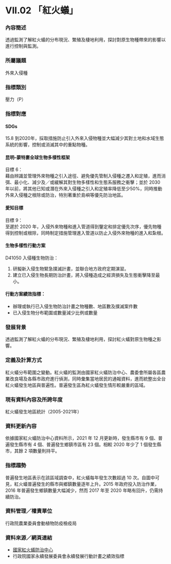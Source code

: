# VII.02 「紅火蟻」

<script type="text/javascript" src="http://cdn.mathjax.org/mathjax/latest/MathJax.js?config=TeX-AMS-MML_HTMLorMML"></script>

### 內容簡述
透過監測了解紅火蟻的分布現況、繁殖及棲地利用，探討對原生物種帶來的影響以進行控制與監測。

### 所屬議題
外來入侵種
### 指標類別
壓力（P）
### 指標對應
#### SDGs
15.8
到2020年，採取措施防止引入外來入侵物種並大幅減少其對土地和水域生態系統的影響，控制或消滅其中的重點物種。
#### 昆明–蒙特婁全球生物多樣性框架
目標 6：<br>
藉由辨識並管理外來物種之引入途徑、避免優先管制入侵種之遷入和定殖，進而消弭、最小化、減少及／或緩解其對生物多樣性和生態系服務之衝擊；並於 2030 年以前，將其他已知或潛在外來入侵種之引入和定殖率降低至少50%，同時推動外來入侵種之根除或防治，特別著重於島嶼等優先防治地區。 <br>
#### 愛知目標
目標 9：<br>
至遲於 2020 年，入侵外來物種和進入管道得到鑒定和排定優先次序，優先物種得到控制或根除，同時制定措施管理進入管道以防止入侵外來物種的進入和紮根。
#### 生物多樣性行動方案
D41050 入侵種生物防治：
1. 研擬新入侵生物緊急撲滅計畫，並聯合地方政府定期演習。
2. 建立已入侵生物長期防治計畫，將入侵種造成之經濟損失及生態衝擊降至最小。
#### 行動方案績效指標：
* 辦理或執行已入侵生物防治計畫之物種數、地區數及撲滅案件數
* 已入侵生物分布範圍或數量減少比例或數量
### 發展背景
透過監測了解紅火蟻的分布現況、繁殖及棲地利用，探討紅火蟻對原生物種之影響。
### 定義及計算方式
紅火蟻分布範圍之變動。紅火蟻的監測由國家紅火蟻防治中心、農委會所屬各區農業改良場及各縣市政府進行偵測，同時彙集當地居民的通報資料，進而統整出全台紅火蟻發生地區與普遍性。普遍發生區為紅火蟻發生情形較嚴重的區域。
### 現有資料內容及所跨年度
紅火蟻發生地區統計（2005-2021年）
### 資料更新內容
依據國家紅火蟻防治中心資料所示，2021 年 12 月更新時，發生縣市有 9 個、普遍發生縣市有 4 個、普遍發生鄉鎮市區有 23 個。相較 2020 年少了 1 個發生縣市，其餘 2 項數量則持平。
### 指標趨勢
普遍發生地區表示在該區域調查中，紅火蟻每年發生次數超過 10 次。自圖中可見，紅火蟻普遍發生的縣市與鄉鎮數量逐年上升。2015 年政府投入防治作業，2016 年普遍發生鄉鎮數量大幅減少，然而 2017 年至 2020 年略有回升，仍需持續防治。
### 資料管理／權責單位
行政院農業委員會動植物防疫檢疫局
### 資料來源／網頁連結
* [國家紅火蟻防治中心](https://fireant.baphiq.gov.tw/RedFireAnt/Download)
* 行政院國家永續發展委員會永續發展行動計畫之績效指標
